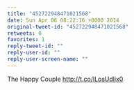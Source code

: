 ```yaml
---
title: "452722948471021568"
date: Sun Apr 06 08:22:16 +0000 2014
original-tweet-id: "452722948471021568"
retweets: 0
favorites: 1
reply-tweet-id: ""
reply-user-id: ""
reply-user-screen-name: ""
---
```

The Happy Couple http://t.co/lLosUdljx0
